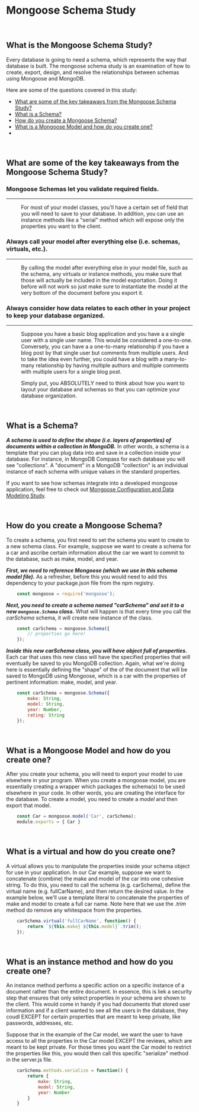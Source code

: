 # Mongoose Schema Study

<br>

## What is the Mongoose Schema Study?
Every database is going to need a schema, which represents the way that database is built. The mongoose schema study is an examination of 
how to create, export, design, and resolve the relationships between schemas using Mongoose and MongoDB.  

Here are some of the questions covered in this study:

* [What are some of the key takeaways from the Mongoose Schema Study?](#What-are-some-of-the-key-takeaways-from-the-Mongoose-Schema-Study)
* [What is a Schema?](#What-is-a-Schema)
* [How do you create a Mongoose Schema?](#How-do-you-create-a-Mongoose-Schema)
* [What is a Mongoose Model and how do you create one?](#What-is-a-Mongoose-Model-and-how-do-you-create-one)
* [](#)

<br>

## What are some of the key takeaways from the Mongoose Schema Study?

<dl>

### Mongoose Schemas let you validate required fields.
------

<dd>
For most of your model classes, you'll have a certain set of field that you will need to save to your database. In addition, you can use an instance methods like a "serial" method which will expose only the properties you want to the client. 
</dd>

### Always call your model after everything else (i.e. schemas, virtuals, etc.).
------

<dd>
By calling the model after everything else in your model file, such as the schema, any virtuals or instance methods, you make sure that those will actually be included in the model exportation. Doing it before will not work so just make sure to instantiate the model at the very bottom of the document before you export it.
</dd>


### Always consider how data relates to each other in your project to keep your database organized.
------

<dd>

Suppose you have a basic blog application and you have a a single user with a single user name. This would be considered a one-to-one. Conversely, you can have a a one-to-many relationship if you have a blog post by that single user but comments from multiple users. And to take the idea even further, you could have a blog with a many-to-many relationship by having multiple authors and multiple comments with multiple users for a single blog post. 

Simply put, you ABSOLUTELY need to think about how you want to layout your database and schemas so that you can optimize your database organization.

</dd>

<dl>

<br>

## What is a Schema?
***A schema is used to define the shape (i.e. layers of properties) of documents within a collection in MongoDB.*** In other words, a schema is a template that you can plug data into and save in a collection inside your database. For instance, in MongoDB Compass for each database you will see "collections". A "document" in a MongoDB "collection" is an individual instance of each schema with unique values in the standard properties. 

If you want to see how schemas integrate into a developed mongoose application, feel free to check out [Mongoose Configuration and Data Modeling Study](https://github.com/john-azzaro/Study-Mongoose-Configuration-and-Data-Modeling "Mongoose Configuration and Data Modeling Study").

<br>

## How do you create a Mongoose Schema?
To create a schema, you first need to set the schema you want to create to a new schema class. For example, suppose we want to create a schema for a car and ascribe certain information about the car we want to commit to the database, such as make, model, and year. 

***First, we need to reference Mongoose (which we use in this schema model file).*** As a refresher, before this you would need to add this dependency to your package.json file from the npm registry. 
```JavaScript
    const mongoose = require('mongoose');
```

***Next, you need to create a schema named "carSchema" and set it to a new ```mongoose.Schema``` class.*** What will happen is that every time you call the *carSchema* schema, it will create new instance of the class.
```JavaScript
    const carSchema = mongoose.Schema({
        // properties go here!
    });
```
 
 ***Inside this new carSchema class, you will have object full of properties.*** Each car that uses this new class will have the specified properties that will eventually be saved to you MongoDB collection. Again, what we're doing here is essentially defining the "shape" of the of the document that will be saved to MongoDB using Mongoose, which is a car with the properties of pertinent information: make, model, and year. 
```JavaScript
    const carSchema = mongoose.Schema({
        make: String,
        model: String,
        year: Number,
        rating: String
    });
```

<br>

## What is a Mongoose Model and how do you create one?

After you create your schema, you will need to export your model to use elsewhere in your program. When you create a mongoose model, you are essentially creating a wrapper which packages the schema(s) to be used elsewhere in your code. In other words, you are creating the interface for the database. To create a model, you need to create a *model* and then export that model.
```JavaScript
    const Car = mongoose.model('Car', carSchema);
    module.exports = { Car }
```

<br>

## What is a virtual and how do you create one?
A virtual allows you to manipulate the properties inside your schema object for use in your application. In our Car example, suppose we want to concatenate (combine) the make and model of
the car into one cohesive string. To do this, you need to call the schema (e.g. carSchema), define the virtual name (e.g. fullCarName), and then return the desired value. In the example below, we'll use a template literal to concatenate the properties of make and model to create a full car name. Note here that we use the *.trim* method do remove any whitespace from the properties.
```JavaScript
    carSchema.virtual('fullCarName', function() {
        return `${this.make} ${this.model}`.trim();
    });
```

<br>

## What is an instance method and how do you create one?
An instance method perfoms a specific action on a specific instance of a document rather than the entire document. In essence, this is liek a security step that ensures that only select properties in your schema are shown to the client. This would come in handy if you had documents that stored user information and if a client wanted to see all the users in the database, they coudl EXCEPT for certain properties that are meant to keep private, like passwords, addresses, etc. 

Suppose that in the example of the Car model, we want the user to have access to all the properties in the Car model EXCEPT the reviews, which are meant to be kept private. For those times you want the Car model to restrict the properties like this, you would then call this specific "serialize" method in the server.js file.
```JavaScript
    carSchema.methods.serialize = function() {
        return {
            make: String,
            model: String,
            year: Number
        }
    }
```